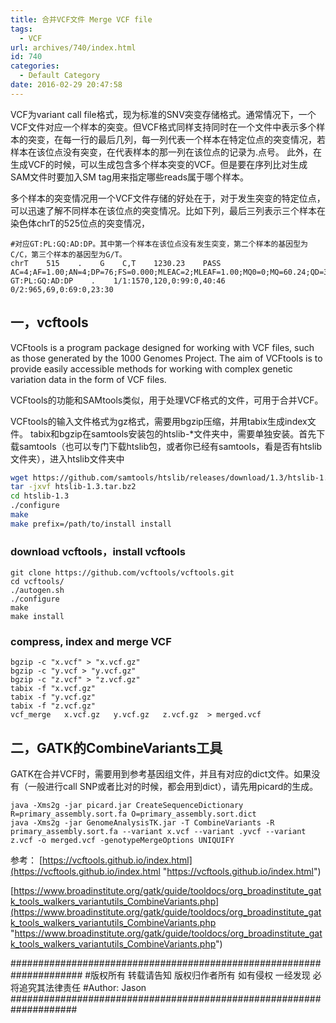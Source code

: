```yaml
---
title: 合并VCF文件 Merge VCF file
tags:
  - VCF
url: archives/740/index.html
id: 740
categories:
  - Default Category
date: 2016-02-29 20:47:58
---
```


VCF为variant call file格式，现为标准的SNV突变存储格式。通常情况下，一个VCF文件对应一个样本的突变。但VCF格式同样支持同时在一个文件中表示多个样本的突变，在每一行的最后几列，每一列代表一个样本在特定位点的突变情况，若样本在该位点没有突变，在代表样本的那一列在该位点的记录为.点号。
此外，在生成VCF的时候，可以生成包含多个样本突变的VCF。但是要在序列比对生成SAM文件时要加入SM tag用来指定哪些reads属于哪个样本。

多个样本的突变情况用一个VCF文件存储的好处在于，对于发生突变的特定位点，可以迅速了解不同样本在该位点的突变情况。比如下列，最后三列表示三个样本在染色体chrT的525位点的突变情况，

```
#对应GT:PL:GQ:AD:DP。其中第一个样本在该位点没有发生突变，第二个样本的基因型为C/C，第三个样本的基因型为G/T。
chrT    515    .    G    C,T    1230.23    PASS    AC=4;AF=1.00;AN=4;DP=76;FS=0.000;MLEAC=2;MLEAF=1.00;MQ0=0;MQ=60.24;QD=33.32;RPA=5,4;RU=CA;SF=1,2;SOR=0.793;STR;set=variant23    GT:PL:GQ:AD:DP    .    1/1:1570,120,0:99:0,40:46    0/2:965,69,0:69:0,23:30
```

## 一，vcftools

VCFtools is a program package designed for working with VCF files, such as those generated by the 1000 Genomes Project. The aim of VCFtools is to provide easily accessible methods for working with complex genetic variation data in the form of VCF files.

VCFtools的功能和SAMtools类似，用于处理VCF格式的文件，可用于合并VCF。

VCFtools的输入文件格式为gz格式，需要用bgzip压缩，并用tabix生成index文件。
tabix和bgzip在samtools安装包的htslib\-*文件夹中，需要单独安装。首先下载samtools（也可以专门下载htslib包，或者你已经有samtools，看是否有htslib文件夹），进入htslib文件夹中

```bash
wget https://github.com/samtools/htslib/releases/download/1.3/htslib-1.3.tar.bz2
tar -jxvf htslib-1.3.tar.bz2
cd htslib-1.3
./configure 
make
make prefix=/path/to/install install
```

### download vcftools，install vcftools

```
git clone https://github.com/vcftools/vcftools.git
cd vcftools/ 
./autogen.sh 
./configure 
make 
make install
```

### compress, index and merge VCF

```
bgzip -c "x.vcf" > "x.vcf.gz"
bgzip -c "y.vcf > "y.vcf.gz"
bgzip -c "z.vcf" > "z.vcf.gz"
tabix -f "x.vcf.gz"
tabix -f "y.vcf.gz"
tabix -f "z.vcf.gz"
vcf_merge   x.vcf.gz   y.vcf.gz   z.vcf.gz  > merged.vcf
```

<!--more-->

## 二，GATK的CombineVariants工具

GATK在合并VCF时，需要用到参考基因组文件，并且有对应的dict文件。如果没有（一般进行call SNP或者比对的时候，都会用到dict），请先用picard的生成。

```
java -Xms2g -jar picard.jar CreateSequenceDictionary R=primary_assembly.sort.fa O=primary_assembly.sort.dict
java -Xms2g -jar GenomeAnalysisTK.jar -T CombineVariants -R primary_assembly.sort.fa --variant x.vcf --variant .yvcf --variant z.vcf -o merged.vcf -genotypeMergeOptions UNIQUIFY
```

参考：
[https://vcftools.github.io/index.html](https://vcftools.github.io/index.html "https://vcftools.github.io/index.html")

[https://www.broadinstitute.org/gatk/guide/tooldocs/org_broadinstitute_gatk_tools_walkers_variantutils_CombineVariants.php](https://www.broadinstitute.org/gatk/guide/tooldocs/org_broadinstitute_gatk_tools_walkers_variantutils_CombineVariants.php "https://www.broadinstitute.org/gatk/guide/tooldocs/org_broadinstitute_gatk_tools_walkers_variantutils_CombineVariants.php")

\#####################################################################
\#版权所有 转载请告知 版权归作者所有 如有侵权 一经发现 必将追究其法律责任
\#Author: Jason
\####################################################################